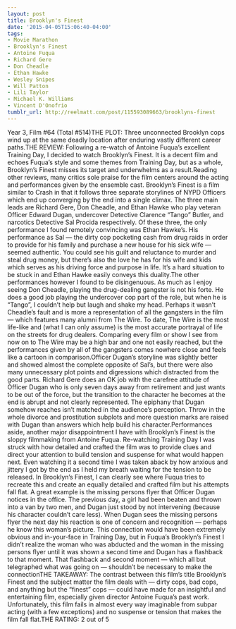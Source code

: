 ```yaml
---
layout: post
title: Brooklyn's Finest
date: '2015-04-05T15:06:40-04:00'
tags:
- Movie Marathon
- Brooklyn's Finest
- Antoine Fuqua
- Richard Gere
- Don Cheadle
- Ethan Hawke
- Wesley Snipes
- Will Patton
- Lili Taylor
- Michael K. Williams
- Vincent D'Onofrio
tumblr_url: http://reelmatt.com/post/115593089663/brooklyns-finest
---
```

Year 3, Film #64 (Total #514)THE PLOT: Three unconnected Brooklyn cops wind up at the same deadly location after enduring vastly different career paths.THE REVIEW: Following a re-watch of Antoine Fuqua’s excellent Training Day, I decided to watch Brooklyn’s Finest. It is a decent film and echoes Fuqua’s style and some themes from Training Day, but as a whole, Brooklyn’s Finest misses its target and underwhelms as a result.Reading other reviews, many critics sole praise for the film centers around the acting and performances given by the ensemble cast. Brooklyn’s Finest is a film similar to Crash in that it follows three separate storylines of NYPD Officers which end up converging by the end into a single climax. The three main leads are Richard Gere, Don Cheadle, and Ethan Hawke who play veteran Officer Edward Dugan, undercover Detective Clarence “Tango” Butler, and narcotics Detective Sal Procida respectively. Of these three, the only performance I found remotely convincing was Ethan Hawke’s. His performance as Sal — the dirty cop pocketing cash from drug raids in order to provide for his family and purchase a new house for his sick wife — seemed authentic. You could see his guilt and reluctance to murder and steal drug money, but there’s also the love he has for his wife and kids which serves as his driving force and purpose in life. It’s a hard situation to be stuck in and Ethan Hawke easily conveys this duality.The other performances however I found to be disingenuous. As much as I enjoy seeing Don Cheadle, playing the drug-dealing gangster is not his forte. He does a good job playing the undercover cop part of the role, but when he is “Tango”, I couldn’t help but laugh and shake my head. Perhaps it wasn’t Cheadle’s fault and is more a representation of all the gangsters in the film — which features many alumni from The Wire. To date, The Wire is the most life-like and (what I can only assume) is the most accurate portrayal of life on the streets for drug dealers. Comparing every film or show I see from now on to The Wire may be a high bar and one not easily reached, but the performances given by all of the gangsters comes nowhere close and feels like a cartoon in comparison.Officer Dugan’s storyline was slightly better and showed almost the complete opposite of Sal’s, but there were also many unnecessary plot points and digressions which distracted from the good parts. Richard Gere does an OK job with the carefree attitude of Officer Dugan who is only seven days away from retirement and just wants to be out of the force, but the transition to the character he becomes at the end is abrupt and not clearly represented. The epiphany that Dugan somehow reaches isn’t matched in the audience’s perception. Throw in the whole divorce and prostitution subplots and more question marks are raised with Dugan than answers which help build his character.Performances aside, another major disappointment I have with Brooklyn’s Finest is the sloppy filmmaking from Antoine Fuqua. Re-watching Training Day I was struck with how detailed and crafted the film was to provide clues and direct your attention to build tension and suspense for what would happen next. Even watching it a second time I was taken aback by how anxious and jittery I got by the end as I held my breath waiting for the tension to be released. In Brooklyn’s Finest, I can clearly see where Fuqua tries to recreate this and create an equally detailed and crafted film but his attempts fall flat. A great example is the missing persons flyer that Officer Dugan notices in the office. The previous day, a girl had been beaten and thrown into a van by two men, and Dugan just stood by not intervening (because his character couldn’t care less). When Dugan sees the missing persons flyer the next day his reaction is one of concern and recognition — perhaps he know this woman’s picture. This connection would have been extremely obvious and in-your-face in Training Day, but in Fuqua’s Brooklyn’s Finest I didn’t realize the woman who was abducted and the woman in the missing persons flyer until it was shown a second time and Dugan has a flashback to that moment. That flashback and second moment — which all but telegraphed what was going on — shouldn’t be necessary to make the connectionTHE TAKEAWAY: The contrast between this film’s title Brooklyn’s Finest and the subject matter the film deals with — dirty cops, bad cops, and anything but the “finest” cops — could have made for an insightful and entertaining film, especially given director Antoine Fuqua’s past work. Unfortunately, this film fails in almost every way imaginable from subpar acting (with a few exceptions) and no suspense or tension that makes the film fall flat.THE RATING: 2 out of 5
